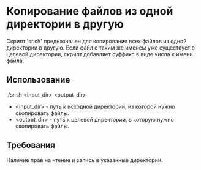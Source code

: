 # Копирование файлов из одной директории в другую
Скрипт 'sr.sh' предназначен для копирования всех файлов из одной директории в другую. Если файл с таким же именем уже существует в целевой директории, скрипт добавляет суффикс в виде числа к имени файла.

## Использование
./sr.sh <input_dir> <output_dir>
* <input_dir> - путь к исходной директории, из которой нужно скопировать файлы.
* <output_dir> - путь к целевой директории, в которую нужно скопировать файлы.

## Требования
Наличие прав на чтение и запись в указанные директории.

